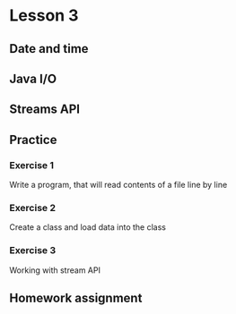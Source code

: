 # Lesson 3

## Date and time
## Java I/O
## Streams API


## Practice 

### Exercise 1

Write a program, that will read contents of a file line by line

### Exercise 2

Create a class and load data into the class

### Exercise 3

Working with stream API


## Homework assignment
